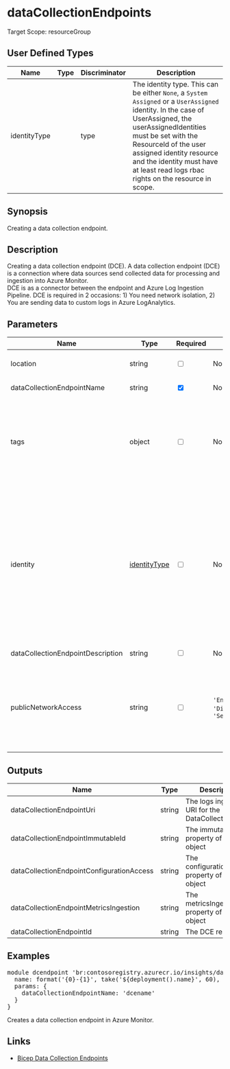 ﻿# dataCollectionEndpoints

Target Scope: resourceGroup

## User Defined Types
| Name | Type | Discriminator | Description
| -- |  -- | -- | -- |
| <a id="identityType">identityType</a>  | <pre></pre> | type | The identity type. This can be either `None`, a `System Assigned` or a `UserAssigned` identity. In the case of UserAssigned, the userAssignedIdentities must be set with the ResourceId of the user assigned identity resource and the identity must have at least read logs rbac rights on the resource in scope. | 

## Synopsis
Creating a data collection endpoint.

## Description
Creating a data collection endpoint (DCE). A data collection endpoint (DCE) is a connection where data sources send collected data for processing and ingestion into Azure Monitor.<br>
DCE is as a connector between the endpoint and Azure Log Ingestion Pipeline. DCE is required in 2 occasions: 1) You need network isolation, 2) You are sending data to custom logs in Azure LogAnalytics.

## Parameters
| Name | Type | Required | Validation | Default value | Description |
| -- |  -- | -- | -- | -- | -- |
| location | string | <input type="checkbox"> | None | <pre>resourceGroup().location</pre> | The location for this resource to be upserted in. |
| dataCollectionEndpointName | string | <input type="checkbox" checked> | None | <pre></pre> | The name of the data collection endpoint. |
| tags | object | <input type="checkbox"> | None | <pre>{}</pre> | The tags to apply to this resource. This is an object with key/value pairs.<br>Example:<br>{<br>&nbsp;&nbsp;&nbsp;FirstTag: myvalue<br>&nbsp;&nbsp;&nbsp;SecondTag: another value<br>} |
| identity | [identityType](#identityType) | <input type="checkbox"> | None | <pre>{<br>  type: 'None'<br>}</pre> | Sets the identity. This can be either `None`, a `System Assigned` or a `UserAssigned` identity.<br>Defaults no identity.<br>If type is `UserAssigned`, then userAssignedIdentities must be set with the ResourceId of the user assigned identity resource<br>and the identity must have at least read logs rbac rights on the resource in scope.<br><details><br>&nbsp;&nbsp;&nbsp;<summary>Click to show example</summary><br><pre><br>{<br>&nbsp;&nbsp;&nbsp;type: 'UserAssigned'<br>&nbsp;&nbsp;&nbsp;userAssignedIdentities: userAssignedIdentityId :{}<br>},<br>{<br>&nbsp;&nbsp;&nbsp;type: 'SystemAssigned'<br>},<br>{<br>&nbsp;&nbsp;&nbsp;type: 'None'<br>}<br></pre><br></details> |
| dataCollectionEndpointDescription | string | <input type="checkbox"> | None | <pre>'Data Collection Endpoint'</pre> | The data collection endpoint description. |
| publicNetworkAccess | string | <input type="checkbox"> | `'Enabled'` or `'Disabled'` or `'SecuredByPerimeter'` | <pre>'Enabled'</pre> | The configuration to set whether network access from public internet to the endpoints is allowed. You can use Azure Monitor Private Link Scopes to restrict access to the endpoint (SecureByPerimeter). |

## Outputs
| Name | Type | Description |
| -- |  -- | -- |
| dataCollectionEndpointUri | string | The logs ingestion URI for the DataCollectionRule. |
| dataCollectionEndpointImmutableId | string | The immutableId property of the DCE object |
| dataCollectionEndpointConfigurationAccess | string | The configurationAccess property of the DCE object |
| dataCollectionEndpointMetricsIngestion | string | The metricsIngestion property of the DCE object |
| dataCollectionEndpointId | string | The DCE resourceId. |

## Examples
<pre>
module dcendpoint 'br:contosoregistry.azurecr.io/insights/datacollectionendpoints:latest' = {
  name: format('{0}-{1}', take('${deployment().name}', 60), 'dce')
  params: {
    dataCollectionEndpointName: 'dcename'
  }
}
</pre>
<p>Creates a data collection endpoint in Azure Monitor.</p>

## Links
- [Bicep Data Collection Endpoints](https://learn.microsoft.com/en-us/azure/templates/microsoft.insights/datacollectionendpoints?pivots=deployment-language-bicep)
